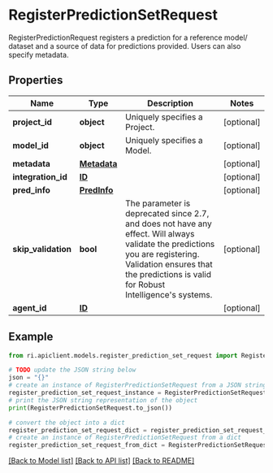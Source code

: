 # RegisterPredictionSetRequest

RegisterPredictionRequest registers a prediction for a reference model/ dataset and a source of data for predictions provided. Users can also specify metadata.

## Properties

Name | Type | Description | Notes
------------ | ------------- | ------------- | -------------
**project_id** | **object** | Uniquely specifies a Project. | [optional] 
**model_id** | **object** | Uniquely specifies a Model. | [optional] 
**metadata** | [**Metadata**](Metadata.md) |  | [optional] 
**integration_id** | [**ID**](ID.md) |  | [optional] 
**pred_info** | [**PredInfo**](PredInfo.md) |  | [optional] 
**skip_validation** | **bool** | The parameter is deprecated since 2.7, and does not have any effect. Will always validate the predictions you are registering. Validation ensures that the predictions is valid for Robust Intelligence&#39;s systems. | [optional] 
**agent_id** | [**ID**](ID.md) |  | [optional] 

## Example

```python
from ri.apiclient.models.register_prediction_set_request import RegisterPredictionSetRequest

# TODO update the JSON string below
json = "{}"
# create an instance of RegisterPredictionSetRequest from a JSON string
register_prediction_set_request_instance = RegisterPredictionSetRequest.from_json(json)
# print the JSON string representation of the object
print(RegisterPredictionSetRequest.to_json())

# convert the object into a dict
register_prediction_set_request_dict = register_prediction_set_request_instance.to_dict()
# create an instance of RegisterPredictionSetRequest from a dict
register_prediction_set_request_from_dict = RegisterPredictionSetRequest.from_dict(register_prediction_set_request_dict)
```
[[Back to Model list]](../README.md#documentation-for-models) [[Back to API list]](../README.md#documentation-for-api-endpoints) [[Back to README]](../README.md)


